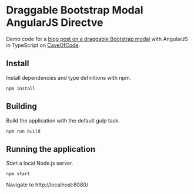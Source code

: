 # Draggable Bootstrap Modal AngularJS Directve
Demo code for a [blog post on a draggable Bootstrap modal]() with AngularJS in TypeScript on [CaveOfCode](http://caveofcode.com/).

## Install
Install dependencies and type definitions with npm.
```
npm install
```

## Building
Build the application with the default gulp task.
```
npm run build
```

## Running the application
Start a local Node.js server.
```
npm start
```

Navigate to http://localhost:8080/
